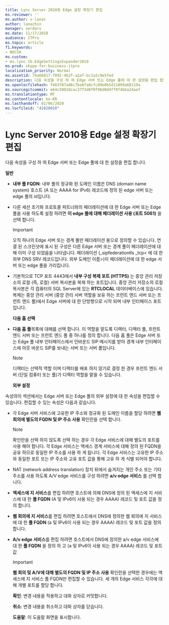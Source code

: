 ```yaml
---
title: Lync Server 2010용 Edge 설정 확장기 편집
ms.reviewer: ''
ms.author: v-lanac
author: lanachin
manager: serdars
ms.date: 11/17/2018
audience: ITPro
ms.topic: article
f1.keywords:
- NOCSH
ms.custom:
- ms.lync.tb.EdgeSettingsExpander2010
ms.prod: skype-for-business-itpro
localization_priority: Normal
ms.assetid: 74a66817-7092-4b2f-a2af-bc1a2c9e5fed
description: 다음 속성을 구성 하 여 Edge 서버 또는 Edge 풀에 대 한 설정을 편집 합니다.
ms.openlocfilehash: f483f87ad6c7ba6fa8cfc89e0b5d11899a68119a
ms.sourcegitcommit: e64c50818cac37f3d6f0f96d0d4ff0f4bba24aef
ms.translationtype: MT
ms.contentlocale: ko-KR
ms.lasthandoff: 02/06/2020
ms.locfileid: "41820010"
---
```

# <a name="edit-edge-settings-expander-for-lync-server-2010"></a>Lync Server 2010용 Edge 설정 확장기 편집
 
다음 속성을 구성 하 여 Edge 서버 또는 Edge 풀에 대 한 설정을 편집 합니다. 
  
 **일반**
  
- **내부 풀 FQDN**: 내부 풀의 정규화 된 도메인 이름은 DNS (domain name system) 호스트 (A 또는 AAAA for IPv6) 레코드에 정의 된 edge 서버 또는 edge 풀의 id입니다.
    
- 다른 세션 초기화 프로토콜 파트너와의 페더레이션에 대 한 Edge 서버 또는 Edge 풀을 사용 하도록 설정 하려면 **이 edge 풀에 대해 페더레이션 사용 (포트 5061)** 을 선택 합니다.
    
    > [!IMPORTANT]
    > 오직 하나의 Edge 서버 또는 경계 풀만 페더레이션 용으로 정의할 수 있습니다. 연결 된 스크린샷에 표시 된 구성은 다른 Edge 서버 또는 경계 풀이 페더레이션에 대해 이미 구성 되었음을 나타냅니다. 페더레이션 (_sipfederationtls _tcp\< 에 대 한 외부 DNS SRV 레코드입니다. 외부 도메인 이름\>)이 페더레이션에 대 한 edge 서버 또는 edge 풀을 가리킵니다. 
  
- 기본적으로 TCP 포트 4443에서 **내부 구성 복제 포트 (HTTPS)** 는 중앙 관리 저장소의 로컬 (즉, 로컬) 서버 복사본을 복제 하는 포트입니다. 중앙 관리 저장소의 로컬 복사본은 각 컴퓨터의 SQL Server에 있는 **RTCLOCAL** 데이터베이스에 있습니다. 복제는 중앙 관리 서버 (중앙 관리 서버 역할을 보유 하는 프런트 엔드 서버 또는 프런트 엔드 풀)에서 Edge 서버에 대 한 단방향으로 시작 되며 내부 인터페이스 포트입니다.
    
  **다음 홉 선택**
  
- **다음 홉 풀**목록에 대해를 선택 합니다. 이 역할을 맡도록 디렉터, 디렉터 풀, 프런트 엔드 서버 또는 프런트 엔드 풀 중 하나를 정의 합니다. 다음 홉 풀은 Edge 서버 또는 Edge 풀 내부 인터페이스에서 인바운드 SIP 메시지를 받아 경계 내부 인터페이스에 아웃 바운드 SIP를 보내는 서버 또는 서버 풀입니다.
    
    > [!NOTE]
    > 디렉터는 선택적 역할 이며 디렉터를 배포 하지 않기로 결정 한 경우 프런트 엔드 서버 (단일 컴퓨터 또는 풀)가 디렉터 역할을 맡을 수 있습니다. 
  
  **외부 설정**
  
속성의이 섹션에서는 Edge 서버 또는 Edge 풀의 외부 설정에 대 한 속성을 편집할 수 있습니다. 편집할 수 있는 속성은 다음과 같습니다.
  
- 각 Edge 서버 서비스에 고유한 IP 주소와 정규화 된 도메인 이름을 할당 하려면 **웹 회의에 별도의 FQDN 및 IP 주소 사용** 확인란을 선택 합니다.
    
    > [!NOTE]
    > 확인란을 선택 하지 않도록 선택 하는 경우 각 Edge 서비스에 대해 별도의 포트를 사용 해야 합니다. 각 Edge 서비스는 액세스 경계 서비스에 대해 정의 된 FQDN을 공유 하므로 동일한 IP 주소를 사용 하 게 됩니다. 각 Edge 서비스는 고유한 IP 주소와 동일한 포트 또는 IP 주소와 고유 포트 값을 통해 고유 하 게 식별 되어야 합니다. 
  
- NAT (network address translation) 장치 뒤에서 숨겨지는 개인 주소 또는 기타 주소를 사용 하도록 A/V edge 서비스를 구성 하려면 **a/v edge 서비스** 를 선택 합니다.
    
- **액세스에 지 서비스**를 편집 하려면 호스트에 의해 DNS에 정의 된 액세스에 지 서비스에 대 한 **풀 FQDN** (A 및 IPv6이 사용 되는 경우 AAAA) 레코드 및 포트 값을 정의 합니다.
    
- **웹 회의에 지 서비스**를 편집 하려면 호스트에서 DNS에 정의한 웹 회의에 지 서비스에 대 한 **풀 FQDN** (a 및 IPv6이 사용 되는 경우 AAAA) 레코드 및 포트 값을 정의 합니다.
    
- **A/v edge 서비스**를 편집 하려면 호스트에서 DNS에 정의한 a/v edge 서비스에 대 한 **풀 FQDN** 을 정의 하 고 (a 및 IPv6이 사용 되는 경우 AAAA) 레코드 및 포트 값
    
    > [!IMPORTANT]
    > **웹 회의 및 A/V에 대해 별도의 FQDN 및 IP 주소 사용** 확인란을 선택한 경우에는 액세스에 지 서비스 풀 FQDN만 편집할 수 있습니다. 세 개의 Edge 서비스 각각에 대해 개별 포트를 할당 합니다.
  
  **확인**: 변경 내용을 적용하고 대화 상자로 커밋합니다.
  
  **취소**: 변경 내용을 취소하고 대화 상자를 닫습니다.
  
  **도움말**: 이 도움말 화면을 표시합니다.
  

